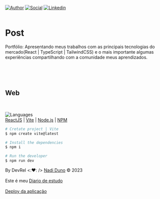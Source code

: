 [![Author](https://img.shields.io/badge/Dev-Nadi%20Duno-blueviolet%20)](https://portfolio-nadi.vercel.app/)
[![Social](https://img.shields.io/twitter/follow/nadiduno?label=%40nadiduno&style=social)](https://twitter.com/nadiduno)
[![Linkedin](https://img.shields.io/badge/in-Nadi%20Duno-blue)](https://www.linkedin.com/in/nadiduno/)
<br />
<br />
# Post

Portfólio: Apresentando meus trabalhos com as principais tecnologias do mercado(React | TypeScript | TailwindCSS) e o mais importante algumas experiências compartilhando com a comunidade meus aprendizados.

<div>
  <!-- <img 
    alt="Languages React | TypeScript | TailwindCSS"
    src="https://github.com/nadiduno/PortfolioNadi/blob/main/.github/ProjectNadiDunoDesenvolvedorFrontEnd3.png" 
    width="70%"
  > -->
  <br />
</div>

<br />
<br />

## Web
<div>
  <!-- <img 
    alt="Portfólio de Nadi Duno"
    src="https://github.com/nadiduno/PortfolioNadi/blob/main/.github/ProjectNadiDunoDesenvolvedorFrontEnd.png" 
    width="100%"
  > -->
  <br />
</div>

![Languages](https://img.shields.io/badge/%3C%2F%3E-languages-lightgrey)<br/>
[ReactJS](https://reactjs.org/) | [Vite](https://vitejs.dev/) | [Node.js](https://nodejs.org/en/download/) | [NPM](https://www.npmjs.com/)


```bash
# Cretate project | Vite
$ npm create vite@latest

# Install the dependencies
$ npm i

# Run the developer
$ npm run dev
```
By DevRel <::heart:: /> [Nadi Duno](https://www.linkedin.com/in/nadiduno/) © 2023
<br />
<br />
Este é meu [Diario de estudo](https://devrelnadiduno.blogspot.com/) 
<br />
<br />
[Deploy da aplicação](https://portfolio-nadi.vercel.app/) 
